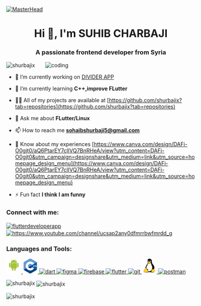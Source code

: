 [![MasterHead](https://blog.codemagic.io/uploads/covers/codemagic-blog-header-flutter-2.png)](https://rishavchanda.io)
<h1 align="center">Hi 👋, I'm SUHIB CHARBAJI</h1>
<h3 align="center">A passionate frontend developer from Syria</h3>
<img align="right" alt="coding" width="400" src="https://cdn.dribbble.com/users/2401141/screenshots/5487982/developers-gif-showcase.gif">

<p align="left"> <img src="https://komarev.com/ghpvc/?username=shurbajix&label=Profile%20views&color=0e75b6&style=flat" alt="shurbajix" /> </p>

- 🔭 I’m currently working on [DIVIDER APP](https://github.com/shurbajix/DividerApp)

- 🌱 I’m currently learning **C++,improve FLutter**

- 👨‍💻 All of my projects are available at [https://github.com/shurbajix?tab=repositories](https://github.com/shurbajix?tab=repositories)

- 💬 Ask me about **FLutter/Linux**

- 📫 How to reach me **sohaibshurbaji5@gmail.com**

- 📄 Know about my experiences [https://www.canva.com/design/DAFi-O0gjt0/aQ6PtarEY7clIVQ7BnRHeA/view?utm_content=DAFi-O0gjt0&utm_campaign=designshare&utm_medium=link&utm_source=homepage_design_menu](https://www.canva.com/design/DAFi-O0gjt0/aQ6PtarEY7clIVQ7BnRHeA/view?utm_content=DAFi-O0gjt0&utm_campaign=designshare&utm_medium=link&utm_source=homepage_design_menu)

- ⚡ Fun fact **I think I am funny**

<h3 align="left">Connect with me:</h3>
<p align="left">
<a href="https://instagram.com/flutterdeveloperapp" target="blank"><img align="center" src="https://raw.githubusercontent.com/rahuldkjain/github-profile-readme-generator/master/src/images/icons/Social/instagram.svg" alt="flutterdeveloperapp" height="30" width="40" /></a>
<a href="https://www.youtube.com/c/https://www.youtube.com/channel/ucsap2any0dfmrrbwfmrdd_g" target="blank"><img align="center" src="https://raw.githubusercontent.com/rahuldkjain/github-profile-readme-generator/master/src/images/icons/Social/youtube.svg" alt="https://www.youtube.com/channel/ucsap2any0dfmrrbwfmrdd_g" height="30" width="40" /></a>
</p>

<h3 align="left">Languages and Tools:</h3>
<p align="left"> <a href="https://developer.android.com" target="_blank" rel="noreferrer"> <img src="https://raw.githubusercontent.com/devicons/devicon/master/icons/android/android-original-wordmark.svg" alt="android" width="40" height="40"/> </a> <a href="https://www.w3schools.com/cpp/" target="_blank" rel="noreferrer"> <img src="https://raw.githubusercontent.com/devicons/devicon/master/icons/cplusplus/cplusplus-original.svg" alt="cplusplus" width="40" height="40"/> </a> <a href="https://dart.dev" target="_blank" rel="noreferrer"> <img src="https://www.vectorlogo.zone/logos/dartlang/dartlang-icon.svg" alt="dart" width="40" height="40"/> </a> <a href="https://www.figma.com/" target="_blank" rel="noreferrer"> <img src="https://www.vectorlogo.zone/logos/figma/figma-icon.svg" alt="figma" width="40" height="40"/> </a> <a href="https://firebase.google.com/" target="_blank" rel="noreferrer"> <img src="https://www.vectorlogo.zone/logos/firebase/firebase-icon.svg" alt="firebase" width="40" height="40"/> </a> <a href="https://flutter.dev" target="_blank" rel="noreferrer"> <img src="https://www.vectorlogo.zone/logos/flutterio/flutterio-icon.svg" alt="flutter" width="40" height="40"/> </a> <a href="https://git-scm.com/" target="_blank" rel="noreferrer"> <img src="https://www.vectorlogo.zone/logos/git-scm/git-scm-icon.svg" alt="git" width="40" height="40"/> </a> <a href="https://www.linux.org/" target="_blank" rel="noreferrer"> <img src="https://raw.githubusercontent.com/devicons/devicon/master/icons/linux/linux-original.svg" alt="linux" width="40" height="40"/> </a> <a href="https://postman.com" target="_blank" rel="noreferrer"> <img src="https://www.vectorlogo.zone/logos/getpostman/getpostman-icon.svg" alt="postman" width="40" height="40"/> </a> </p>

<p><img align="left" src="https://github-readme-stats.vercel.app/api/top-langs?username=shurbajix&show_icons=true&locale=en&layout=compact" alt="shurbajix" /></p>

<p>&nbsp;<img align="center" src="https://github-readme-stats.vercel.app/api?username=shurbajix&show_icons=true&locale=en" alt="shurbajix" /></p>

<p><img align="center" src="https://github-readme-streak-stats.herokuapp.com/?user=shurbajix&" alt="shurbajix" /></p>

